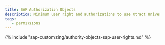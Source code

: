 ```yaml
---
title: SAP Authorization Objects
description: Minimum user right and authorizations to use Xtract Universal and all its components
tags:
   - permissions
---
```


{% include "sap-customizing/authority-objects-sap-user-rights.md" %}

